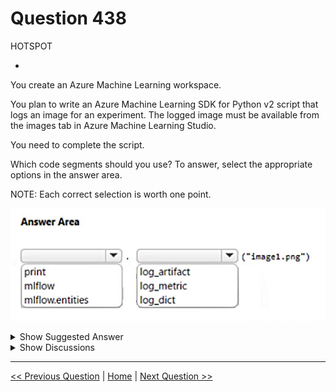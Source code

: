 # Question 438

HOTSPOT

-

You create an Azure Machine Learning workspace.

You plan to write an Azure Machine Learning SDK for Python v2 script that logs an image for an experiment. The logged image must be available from the images tab in Azure Machine Learning Studio.

You need to complete the script.

Which code segments should you use? To answer, select the appropriate options in the answer area.

NOTE: Each correct selection is worth one point.

![Question Image](../images/q438_q_image552.png)

<details>
  <summary>Show Suggested Answer</summary>

<img src="../images/q438_ans_0_image553.png" alt="Answer Image"><br>

</details>

<details>
  <summary>Show Discussions</summary>

<blockquote><p><strong>Jacob12378</strong> <code>(Wed 20 Nov 2024 21:03)</code> - <em>Upvotes: 2</em></p><p>why not log_image()?</p></blockquote>
<blockquote><p><strong>LMCloud1000</strong> <code>(Thu 10 Oct 2024 13:36)</code> - <em>Upvotes: 1</em></p><p>Correct</p></blockquote>
<blockquote><p><strong>damaldon</strong> <code>(Sun 07 Jan 2024 21:06)</code> - <em>Upvotes: 1</em></p><p>Correct.
https://learn.microsoft.com/en-us/azure/machine-learning/how-to-log-view-metrics?view=azureml-api-2&amp;tabs=interactive#logging-images</p></blockquote>

</details>

---

[<< Previous Question](question_437.md) | [Home](../index.md) | [Next Question >>](question_439.md)
